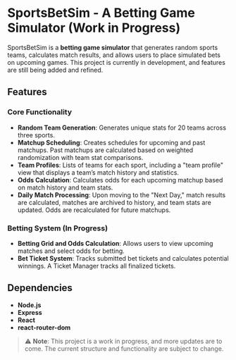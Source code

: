 # SportsBetSim - A Betting Game Simulator (Work in Progress)

SportsBetSim is a **betting game simulator** that generates random sports teams, calculates match results, and allows users to place simulated bets on upcoming games. This project is currently in development, and features are still being added and refined.

## Features

### Core Functionality
- **Random Team Generation**: Generates unique stats for 20 teams across three sports.
- **Matchup Scheduling**: Creates schedules for upcoming and past matchups. Past matchups are calculated based on weighted randomization with team stat comparisons.
- **Team Profiles**: Lists of teams for each sport, including a "team profile" view that displays a team’s match history and statistics.
- **Odds Calculation**: Calculates odds for each upcoming matchup based on match history and team stats.
- **Daily Match Processing**: Upon moving to the "Next Day," match results are calculated, matches are archived to history, and team stats are updated. Odds are recalculated for future matchups.

### Betting System (In Progress)
- **Betting Grid and Odds Calculation**: Allows users to view upcoming matches and select odds for betting. 
- **Bet Ticket System**: Tracks submitted bet tickets and calculates potential winnings. A Ticket Manager tracks all finalized tickets.

## Dependencies
- **Node.js**
- **Express**
- **React**
- **react-router-dom**

> ⚠️ **Note**: This project is a work in progress, and more updates are to come. The current structure and functionality are subject to change.
